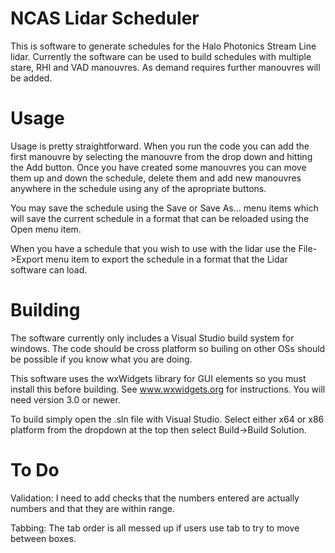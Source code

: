 # NCAS Lidar Scheduler
This is software to generate schedules for the Halo Photonics Stream 
Line lidar. Currently the software can be used to build schedules with 
multiple stare, RHI and VAD manouvres. As demand requires further 
manouvres will be added.

# Usage
Usage is pretty straightforward. When you run the code you can add the 
first manouvre by selecting the manouvre from the drop down and hitting 
the Add button. Once you have created some manouvres you can move them 
up and down the schedule, delete them and add new manouvres anywhere in 
the schedule using any of the apropriate buttons.

You may save the schedule using the Save or Save As... menu items which 
will save the current schedule in a format that can be reloaded using 
the Open menu item.

When you have a schedule that you wish to use with the lidar use the 
File->Export menu item to export the schedule in a format that the Lidar 
software can load.

# Building
The software currently only includes a Visual Studio build system for 
windows. The code should be cross platform so builing on other OSs 
should be possible if you know what you are doing.

This software uses the wxWidgets library for GUI elements so you must 
install this before building. See www.wxwidgets.org for instructions. 
You will need version 3.0 or newer.

To build simply open the .sln file with Visual Studio. Select either x64 
or x86 platform from the dropdown at the top then select Build->Build 
Solution.

# To Do
Validation: I need to add checks that the numbers entered are actually 
numbers and that they are within range.

Tabbing: The tab order is all messed up if users use tab to try to move 
between boxes.
